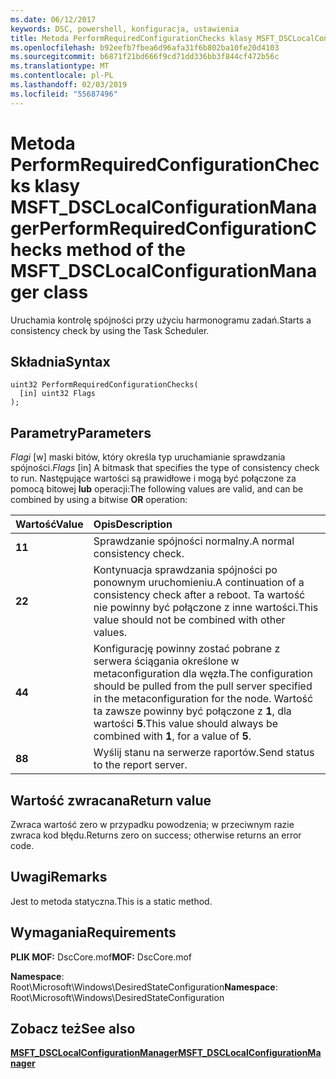 ```yaml
---
ms.date: 06/12/2017
keywords: DSC, powershell, konfiguracja, ustawienia
title: Metoda PerformRequiredConfigurationChecks klasy MSFT_DSCLocalConfigurationManager
ms.openlocfilehash: b92eefb7fbea6d96afa31f6b802ba10fe20d4103
ms.sourcegitcommit: b6871f21bd666f9cd71dd336bb3f844cf472b56c
ms.translationtype: MT
ms.contentlocale: pl-PL
ms.lasthandoff: 02/03/2019
ms.locfileid: "55687496"
---
```

# <a name="performrequiredconfigurationchecks-method-of-the-msftdsclocalconfigurationmanager-class"></a><span data-ttu-id="923d6-103">Metoda PerformRequiredConfigurationChecks klasy MSFT_DSCLocalConfigurationManager</span><span class="sxs-lookup"><span data-stu-id="923d6-103">PerformRequiredConfigurationChecks method of the MSFT_DSCLocalConfigurationManager class</span></span>

<span data-ttu-id="923d6-104">Uruchamia kontrolę spójności przy użyciu harmonogramu zadań.</span><span class="sxs-lookup"><span data-stu-id="923d6-104">Starts a consistency check by using the Task Scheduler.</span></span>

## <a name="syntax"></a><span data-ttu-id="923d6-105">Składnia</span><span class="sxs-lookup"><span data-stu-id="923d6-105">Syntax</span></span>

```mof
uint32 PerformRequiredConfigurationChecks(
  [in] uint32 Flags
);
```

## <a name="parameters"></a><span data-ttu-id="923d6-106">Parametry</span><span class="sxs-lookup"><span data-stu-id="923d6-106">Parameters</span></span>

<span data-ttu-id="923d6-107">*Flagi* \[w\] maski bitów, który określa typ uruchamianie sprawdzania spójności.</span><span class="sxs-lookup"><span data-stu-id="923d6-107">*Flags* \[in\] A bitmask that specifies the type of consistency check to run.</span></span> <span data-ttu-id="923d6-108">Następujące wartości są prawidłowe i mogą być połączone za pomocą bitowej **lub** operacji:</span><span class="sxs-lookup"><span data-stu-id="923d6-108">The following values are valid, and can be combined by using a bitwise **OR** operation:</span></span>

|<span data-ttu-id="923d6-109">Wartość</span><span class="sxs-lookup"><span data-stu-id="923d6-109">Value</span></span> |<span data-ttu-id="923d6-110">Opis</span><span class="sxs-lookup"><span data-stu-id="923d6-110">Description</span></span> |
|:--- |:---|
|<span data-ttu-id="923d6-111">**1**</span><span class="sxs-lookup"><span data-stu-id="923d6-111">**1**</span></span> | <span data-ttu-id="923d6-112">Sprawdzanie spójności normalny.</span><span class="sxs-lookup"><span data-stu-id="923d6-112">A normal consistency check.</span></span> |
|<span data-ttu-id="923d6-113">**2**</span><span class="sxs-lookup"><span data-stu-id="923d6-113">**2**</span></span> | <span data-ttu-id="923d6-114">Kontynuacja sprawdzania spójności po ponownym uruchomieniu.</span><span class="sxs-lookup"><span data-stu-id="923d6-114">A continuation of a consistency check after a reboot.</span></span> <span data-ttu-id="923d6-115">Ta wartość nie powinny być połączone z inne wartości.</span><span class="sxs-lookup"><span data-stu-id="923d6-115">This value should not be combined with other values.</span></span> |
|<span data-ttu-id="923d6-116">**4**</span><span class="sxs-lookup"><span data-stu-id="923d6-116">**4**</span></span> | <span data-ttu-id="923d6-117">Konfigurację powinny zostać pobrane z serwera ściągania określone w metaconfiguration dla węzła.</span><span class="sxs-lookup"><span data-stu-id="923d6-117">The configuration should be pulled from the pull server specified in the metaconfiguration for the node.</span></span> <span data-ttu-id="923d6-118">Wartość ta zawsze powinny być połączone z **1**, dla wartości **5**.</span><span class="sxs-lookup"><span data-stu-id="923d6-118">This value should always be combined with **1**, for a value of **5**.</span></span> |
|<span data-ttu-id="923d6-119">**8**</span><span class="sxs-lookup"><span data-stu-id="923d6-119">**8**</span></span> | <span data-ttu-id="923d6-120">Wyślij stanu na serwerze raportów.</span><span class="sxs-lookup"><span data-stu-id="923d6-120">Send status to the report server.</span></span> |

## <a name="return-value"></a><span data-ttu-id="923d6-121">Wartość zwracana</span><span class="sxs-lookup"><span data-stu-id="923d6-121">Return value</span></span>

<span data-ttu-id="923d6-122">Zwraca wartość zero w przypadku powodzenia; w przeciwnym razie zwraca kod błędu.</span><span class="sxs-lookup"><span data-stu-id="923d6-122">Returns zero on success; otherwise returns an error code.</span></span>

## <a name="remarks"></a><span data-ttu-id="923d6-123">Uwagi</span><span class="sxs-lookup"><span data-stu-id="923d6-123">Remarks</span></span>

<span data-ttu-id="923d6-124">Jest to metoda statyczna.</span><span class="sxs-lookup"><span data-stu-id="923d6-124">This is a static method.</span></span>

## <a name="requirements"></a><span data-ttu-id="923d6-125">Wymagania</span><span class="sxs-lookup"><span data-stu-id="923d6-125">Requirements</span></span>

<span data-ttu-id="923d6-126">**PLIK MOF:** DscCore.mof</span><span class="sxs-lookup"><span data-stu-id="923d6-126">**MOF:** DscCore.mof</span></span>

<span data-ttu-id="923d6-127">**Namespace**: Root\Microsoft\Windows\DesiredStateConfiguration</span><span class="sxs-lookup"><span data-stu-id="923d6-127">**Namespace**: Root\Microsoft\Windows\DesiredStateConfiguration</span></span>

## <a name="see-also"></a><span data-ttu-id="923d6-128">Zobacz też</span><span class="sxs-lookup"><span data-stu-id="923d6-128">See also</span></span>

[<span data-ttu-id="923d6-129">**MSFT_DSCLocalConfigurationManager**</span><span class="sxs-lookup"><span data-stu-id="923d6-129">**MSFT_DSCLocalConfigurationManager**</span></span>](msft-dsclocalconfigurationmanager.md)